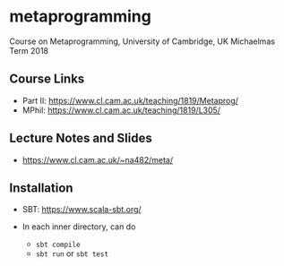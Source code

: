 # metaprogramming

Course on Metaprogramming, University of Cambridge, UK
Michaelmas Term 2018

## Course Links

- Part II: https://www.cl.cam.ac.uk/teaching/1819/Metaprog/
- MPhil: https://www.cl.cam.ac.uk/teaching/1819/L305/

## Lecture Notes and Slides

- https://www.cl.cam.ac.uk/~na482/meta/

## Installation

- SBT: https://www.scala-sbt.org/

- In each inner directory, can do
  * `sbt compile`
  * `sbt run` or `sbt test`
